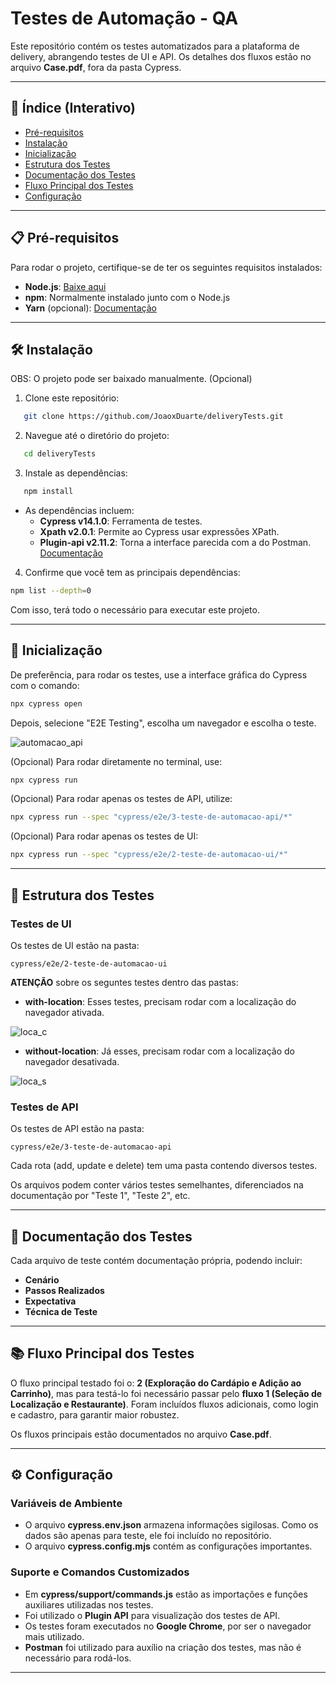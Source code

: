 # Testes de Automação - QA

Este repositório contém os testes automatizados para a plataforma de delivery, abrangendo testes de UI e API. Os detalhes dos fluxos estão no arquivo **Case.pdf**, fora da pasta Cypress.

---

## 📜 Índice (Interativo)

- [Pré-requisitos](#pré-requisitos)
- [Instalação](#instalação)
- [Inicialização](#inicialização)
- [Estrutura dos Testes](#estrutura-dos-testes)
- [Documentação dos Testes](#documentação-dos-testes)
- [Fluxo Principal dos Testes](#fluxo-principal-dos-testes)
- [Configuração](#configuração)

---

## 📋 <a id="pré-requisitos"></a>Pré-requisitos

Para rodar o projeto, certifique-se de ter os seguintes requisitos instalados:

- **Node.js**: [Baixe aqui](https://nodejs.org)
- **npm**: Normalmente instalado junto com o Node.js
- **Yarn** (opcional): [Documentação](https://classic.yarnpkg.com/en/docs/getting-started)

---

## 🛠️ <a id="instalação"></a>Instalação

OBS: O projeto pode ser baixado manualmente. (Opcional)

1. Clone este repositório:

```bash
   git clone https://github.com/JoaoxDuarte/deliveryTests.git
```

2. Navegue até o diretório do projeto:

```bash
   cd deliveryTests
```

3. Instale as dependências:

```bash
   npm install
```

- As dependências incluem:
  - **Cypress v14.1.0**: Ferramenta de testes.
  - **Xpath v2.0.1**: Permite ao Cypress usar expressões XPath.
  - **Plugin-api v2.11.2**: Torna a interface parecida com a do Postman. [Documentação](https://www.npmjs.com/package/cypress-plugin-api)

4. Confirme que você tem as principais dependências:

```bash
npm list --depth=0
```
Com isso, terá todo o necessário para executar este projeto.

---

## 🚀 <a id="inicialização"></a>Inicialização

De preferência, para rodar os testes, use a interface gráfica do Cypress com o comando:

```bash
npx cypress open  
```

Depois, selecione "E2E Testing", escolha um navegador e escolha o teste.

![automacao_api](https://github.com/user-attachments/assets/2bdb3b94-a461-4dd6-a44f-702ed44c54b6)



(Opcional) Para rodar diretamente no terminal, use:

```bash
npx cypress run
```

(Opcional) Para rodar apenas os testes de API, utilize:

```bash
npx cypress run --spec "cypress/e2e/3-teste-de-automacao-api/*"
```

(Opcional) Para rodar apenas os testes de UI:

```bash
npx cypress run --spec "cypress/e2e/2-teste-de-automacao-ui/*"
```

---

## 📂 <a id="estrutura-dos-testes"></a>Estrutura dos Testes

### Testes de UI

Os testes de UI estão na pasta:

```
cypress/e2e/2-teste-de-automacao-ui
```
**ATENÇÃO** sobre os seguntes testes dentro das pastas: 
- **with-location**: Esses testes, precisam rodar com a localização do navegador ativada.

![loca_c](https://github.com/user-attachments/assets/46150912-525a-4786-ad49-56ab455cba12)

- **without-location**: Já esses, precisam rodar com a localização do navegador desativada.

![loca_s](https://github.com/user-attachments/assets/07e884c2-c3cc-4d88-97a6-2689549b30e7)


### Testes de API

Os testes de API estão na pasta:

```
cypress/e2e/3-teste-de-automacao-api
```

Cada rota (add, update e delete) tem uma pasta contendo diversos testes.

Os arquivos podem conter vários testes semelhantes, diferenciados na documentação por "Teste 1", "Teste 2", etc.

---
## 📖 <a id="documentação-dos-testes"></a>Documentação dos Testes

Cada arquivo de teste contém documentação própria, podendo incluir:

- **Cenário**
- **Passos Realizados**
- **Expectativa**
- **Técnica de Teste**

---

## 📚 <a id="fluxo-principal-dos-testes"></a>Fluxo Principal dos Testes

O fluxo principal testado foi o: **2 (Exploração do Cardápio e Adição ao Carrinho)**, mas para testá-lo foi necessário passar pelo **fluxo 1 (Seleção de Localização e Restaurante)**. Foram incluídos fluxos adicionais, como login e cadastro, para garantir maior robustez.

Os fluxos principais estão documentados no arquivo **Case.pdf**.

---

## ⚙️ <a id="configuração"></a>Configuração

### Variáveis de Ambiente

- O arquivo **cypress.env.json** armazena informações sigilosas. Como os dados são apenas para teste, ele foi incluído no repositório.
- O arquivo **cypress.config.mjs** contém as configurações importantes.

### Suporte e Comandos Customizados

- Em **cypress/support/commands.js** estão as importações e funções auxiliares utilizadas nos testes.
- Foi utilizado o **Plugin API** para visualização dos testes de API.
- Os testes foram executados no **Google Chrome**, por ser o navegador mais utilizado.
- **Postman** foi utilizado para auxílio na criação dos testes, mas não é necessário para rodá-los.

---

